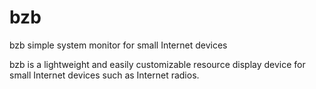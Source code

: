 # bzb
bzb simple system monitor for small Internet devices

bzb is a lightweight and easily customizable resource display device for small Internet devices such as Internet radios.

